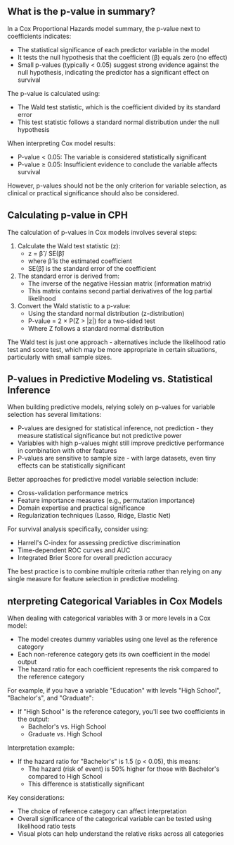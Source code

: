 
## What is the p-value in summary?
In a Cox Proportional Hazards model summary, the p-value next to coefficients indicates:

- The statistical significance of each predictor variable in the model
- It tests the null hypothesis that the coefficient (β) equals zero (no effect)
- Small p-values (typically < 0.05) suggest strong evidence against the null hypothesis, indicating the predictor has a significant effect on survival

The p-value is calculated using:

- The Wald test statistic, which is the coefficient divided by its standard error
- This test statistic follows a standard normal distribution under the null hypothesis

When interpreting Cox model results:

- P-value < 0.05: The variable is considered statistically significant
- P-value ≥ 0.05: Insufficient evidence to conclude the variable affects survival

However, p-values should not be the only criterion for variable selection, as clinical or practical significance should also be considered.

## Calculating p-value in CPH
The calculation of p-values in Cox models involves several steps:

1. Calculate the Wald test statistic (z):
    - z = β̂ / SE(β̂)
    - where β̂ is the estimated coefficient
    - SE(β̂) is the standard error of the coefficient
2. The standard error is derived from:
    - The inverse of the negative Hessian matrix (information matrix)
    - This matrix contains second partial derivatives of the log partial likelihood
3. Convert the Wald statistic to a p-value:
    - Using the standard normal distribution (z-distribution)
    - P-value = 2 × P(Z > |z|) for a two-sided test
    - Where Z follows a standard normal distribution

The Wald test is just one approach - alternatives include the likelihood ratio test and score test, which may be more appropriate in certain situations, particularly with small sample sizes.


## P-values in Predictive Modeling vs. Statistical Inference

When building predictive models, relying solely on p-values for variable selection has several limitations:

- P-values are designed for statistical inference, not prediction - they measure statistical significance but not predictive power
- Variables with high p-values might still improve predictive performance in combination with other features
- P-values are sensitive to sample size - with large datasets, even tiny effects can be statistically significant

Better approaches for predictive model variable selection include:

- Cross-validation performance metrics
- Feature importance measures (e.g., permutation importance)
- Domain expertise and practical significance
- Regularization techniques (Lasso, Ridge, Elastic Net)

For survival analysis specifically, consider using:

- Harrell's C-index for assessing predictive discrimination
- Time-dependent ROC curves and AUC
- Integrated Brier Score for overall prediction accuracy

The best practice is to combine multiple criteria rather than relying on any single measure for feature selection in predictive modeling.

## nterpreting Categorical Variables in Cox Models

When dealing with categorical variables with 3 or more levels in a Cox model:

- The model creates dummy variables using one level as the reference category
- Each non-reference category gets its own coefficient in the model output
- The hazard ratio for each coefficient represents the risk compared to the reference category

For example, if you have a variable "Education" with levels "High School", "Bachelor's", and "Graduate":

- If "High School" is the reference category, you'll see two coefficients in the output:
    - Bachelor's vs. High School
    - Graduate vs. High School

Interpretation example:

- If the hazard ratio for "Bachelor's" is 1.5 (p < 0.05), this means:
    - The hazard (risk of event) is 50% higher for those with Bachelor's compared to High School
    - This difference is statistically significant

Key considerations:

- The choice of reference category can affect interpretation
- Overall significance of the categorical variable can be tested using likelihood ratio tests
- Visual plots can help understand the relative risks across all categories
